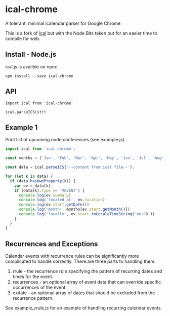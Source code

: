 # ical-chrome #

A tolerant, minimal icalendar parser for Google Chrome

This is a fork of [ical](https://github.com/peterbraden/ical.js) but with the
Node Bits taken out for an easier time to compile for web.

## Install - Node.js ##

ical.js is availble on npm:

```
npm install --save ical-chrome
```

## API ##

```
import ical from 'ical-chrome'

ical.parseICS(str)
```

## Example 1

Print list of upcoming node conferences (see example.js)

```javascript
import ical from 'ical-chrome';

const months = ['Jan', 'Feb', 'Mar', 'Apr', 'May', 'Jun', 'Jul', 'Aug', 'Sep', 'Oct', 'Nov', 'Dec'];

const data = ical.parseICS('--content from ical file--');

for (let k in data) {
  if (data.hasOwnProperty(k)) {
    var ev = data[k];
    if (data[k].type == 'VEVENT') {
      console.log(ev.summary)
      console.log('located at', ev.location)
      console.log(ev.start.getDate())
      console.log('month', months[ev.start.getMonth()])
      console.log('locally', ev.start.toLocaleTimeString('en-GB'))
    }
  }
}
```

## Recurrences and Exceptions

Calendar events with recurrence rules can be significantly more complicated to handle correctly.  There are three parts to handling them:

 1. rrule - the recurrence rule specifying the pattern of recurring dates and times for the event.
 2. recurrences - an optional array of event data that can override specific occurrences of the event.
 3. exdate - an optional array of dates that should be excluded from the recurrence pattern.

See example_rrule.js for an example of handling recurring calendar events.
